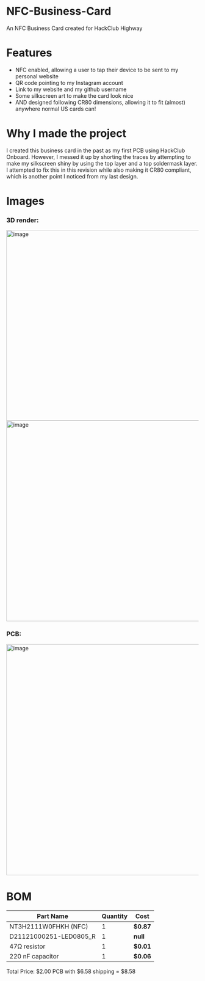 # NFC-Business-Card
An NFC Business Card created for HackClub Highway

# Features

- NFC enabled, allowing a user to tap their device to be sent to my personal website
- QR code pointing to my Instagram account
- Link to my website and my github username
- Some silkscreen art to make the card look nice
- AND designed following CR80 dimensions, allowing it to fit (almost) anywhere normal US cards can!

# Why I made the project

I created this business card in the past as my first PCB using HackClub Onboard. However, I messed it up by shorting the traces by attempting to make my silkscreen shiny by using the top layer and a top soldermask layer. I attempted to fix this in this revision while also making it CR80 compliant, which is another point I noticed from my last design.

# Images

### 3D render:

<img width="781" height="499" alt="image" src="https://github.com/user-attachments/assets/b05f0668-b5be-466f-be6e-186b21120c3e" />
<img width="767" height="525" alt="image" src="https://github.com/user-attachments/assets/80221e87-e6c6-44bd-877b-1bc91a689296" />

### PCB:

<img width="1029" height="605" alt="image" src="https://github.com/user-attachments/assets/823b9d5f-89fc-4a4c-80b0-9551d4b40398" />

# BOM

|Part Name      |Quantity |Cost   
| ------------- |-------- |------ 
| NT3H2111W0FHKH (NFC) |  1       |**$0.87**  |
| D21121000251-LED0805_R |  1       |**null**  |
| 47Ω resistor | 1 | **$0.01** |
| 220 nF capacitor |1 |**$0.06**|

Total Price: $2.00 PCB with $6.58 shipping = $8.58
